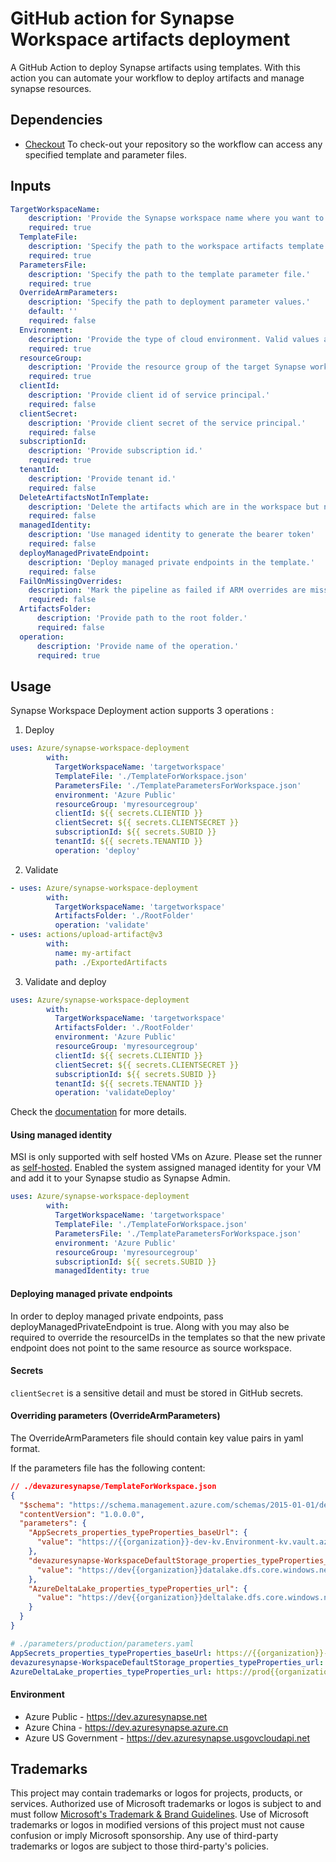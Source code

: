 # GitHub action for Synapse Workspace artifacts deployment

A GitHub Action to deploy Synapse artifacts using templates. With this action you can automate your workflow to deploy artifacts and manage synapse resources.

## Dependencies
* [Checkout](https://github.com/actions/checkout) To check-out your repository so the workflow can access any specified template and parameter files.

## Inputs
```yaml
TargetWorkspaceName:
    description: 'Provide the Synapse workspace name where you want to deploy the artifacts.'
    required: true
  TemplateFile:
    description: 'Specify the path to the workspace artifacts template.'
    required: true
  ParametersFile:
    description: 'Specify the path to the template parameter file.'
    required: true
  OverrideArmParameters:
    description: 'Specify the path to deployment parameter values.'
    default: ''
    required: false
  Environment:
    description: 'Provide the type of cloud environment. Valid values are: Azure Public, Azure China, Azure US Government, Azure Germany'
    required: true
  resourceGroup:
    description: 'Provide the resource group of the target Synapse workspace.'
    required: true
  clientId:
    description: 'Provide client id of service principal.'
    required: false
  clientSecret:
    description: 'Provide client secret of the service principal.'
    required: false
  subscriptionId:
    description: 'Provide subscription id.'
    required: true
  tenantId:
    description: 'Provide tenant id.'
    required: false
  DeleteArtifactsNotInTemplate:
    description: 'Delete the artifacts which are in the workspace but not in the template.'
    required: false
  managedIdentity:
    description: 'Use managed identity to generate the bearer token'
    required: false
  deployManagedPrivateEndpoint:
    description: 'Deploy managed private endpoints in the template.'
    required: false
  FailOnMissingOverrides:
    description: 'Mark the pipeline as failed if ARM overrides are missing.'
    required: false
  ArtifactsFolder:
      description: 'Provide path to the root folder.'
      required: false
  operation:
      description: 'Provide name of the operation.'
      required: true
```

## Usage

Synapse Workspace Deployment action supports 3 operations : 

1. Deploy

```yaml
uses: Azure/synapse-workspace-deployment
        with:
          TargetWorkspaceName: 'targetworkspace'
          TemplateFile: './TemplateForWorkspace.json'
          ParametersFile: './TemplateParametersForWorkspace.json'
          environment: 'Azure Public'
          resourceGroup: 'myresourcegroup'
          clientId: ${{ secrets.CLIENTID }}
          clientSecret: ${{ secrets.CLIENTSECRET }}
          subscriptionId: ${{ secrets.SUBID }}
          tenantId: ${{ secrets.TENANTID }}
          operation: 'deploy'
```

2. Validate

```yaml
- uses: Azure/synapse-workspace-deployment
        with:
          TargetWorkspaceName: 'targetworkspace'
          ArtifactsFolder: './RootFolder'
          operation: 'validate'
- uses: actions/upload-artifact@v3
        with:
          name: my-artifact
          path: ./ExportedArtifacts
```

3. Validate and deploy

```yaml
uses: Azure/synapse-workspace-deployment
        with:
          TargetWorkspaceName: 'targetworkspace'
          ArtifactsFolder: './RootFolder'
          environment: 'Azure Public'
          resourceGroup: 'myresourcegroup'
          clientId: ${{ secrets.CLIENTID }}
          clientSecret: ${{ secrets.CLIENTSECRET }}
          subscriptionId: ${{ secrets.SUBID }}
          tenantId: ${{ secrets.TENANTID }}
          operation: 'validateDeploy'
```

Check the [documentation](https://docs.microsoft.com/en-us/azure/synapse-analytics/cicd/continuous-integration-delivery) for more details.

#### Using managed identity
MSI is only supported with self hosted VMs on Azure. Please set the runner as [self-hosted](https://docs.github.com/en/actions/hosting-your-own-runners/adding-self-hosted-runners).
Enabled the system assigned managed identity for your VM and add it to your Synapse studio as Synapse Admin.

```yaml
uses: Azure/synapse-workspace-deployment
        with:
          TargetWorkspaceName: 'targetworkspace'
          TemplateFile: './TemplateForWorkspace.json'
          ParametersFile: './TemplateParametersForWorkspace.json'
          environment: 'Azure Public'
          resourceGroup: 'myresourcegroup'
          subscriptionId: ${{ secrets.SUBID }}
          managedIdentity: true
```

#### Deploying managed private endpoints
In order to deploy managed private endpoints, pass deployManagedPrivateEndpoint is true.
Along with you may also be required to override the resourceIDs in the templates so that the new private endpoint
does not point to the same resource as source workspace.

#### Secrets
`clientSecret` is a sensitive detail and must be stored in GitHub secrets.

#### Overriding parameters (OverrideArmParameters)

The OverrideArmParameters file should contain key value pairs in yaml format.

If the parameters file has the following content:

```json
// ./devazuresynapse/TemplateForWorkspace.json
{
  "$schema": "https://schema.management.azure.com/schemas/2015-01-01/deploymentParameters.json#",
  "contentVersion": "1.0.0.0",
  "parameters": {
    "AppSecrets_properties_typeProperties_baseUrl": {
      "value": "https://{{organization}}-dev-kv.Environment-kv.vault.azure.net/"
    },
    "devazuresynapse-WorkspaceDefaultStorage_properties_typeProperties_url": {
      "value": "https://dev{{organization}}datalake.dfs.core.windows.net"
    },
    "AzureDeltaLake_properties_typeProperties_url": {
      "value": "https://dev{{organization}}deltalake.dfs.core.windows.net"
    }
  }
}
```

```yaml
# ./parameters/production/parameters.yaml
AppSecrets_properties_typeProperties_baseUrl: https://{{organization}}-prod-kv.vault.azure.net/
devazuresynapse-WorkspaceDefaultStorage_properties_typeProperties_url: https://dev{{organization}}datalake.dfs.core.windows.net
AzureDeltaLake_properties_typeProperties_url: https://prod{{organization}}deltalake.dfs.core.windows.net
```

#### Environment
* Azure Public - https://dev.azuresynapse.net
* Azure China - https://dev.azuresynapse.azure.cn
* Azure US Government - https://dev.azuresynapse.usgovcloudapi.net


## Trademarks

This project may contain trademarks or logos for projects, products, or services. Authorized use of Microsoft
trademarks or logos is subject to and must follow
[Microsoft's Trademark & Brand Guidelines](https://www.microsoft.com/en-us/legal/intellectualproperty/trademarks/usage/general).
Use of Microsoft trademarks or logos in modified versions of this project must not cause confusion or imply Microsoft sponsorship.
Any use of third-party trademarks or logos are subject to those third-party's policies.

